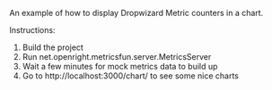 An example of how to display Dropwizard Metric counters in a chart.

Instructions:
1. Build the project
2. Run net.openright.metricsfun.server.MetricsServer
3. Wait a few minutes for mock metrics data to build up
4. Go to http://localhost:3000/chart/ to see some nice charts
